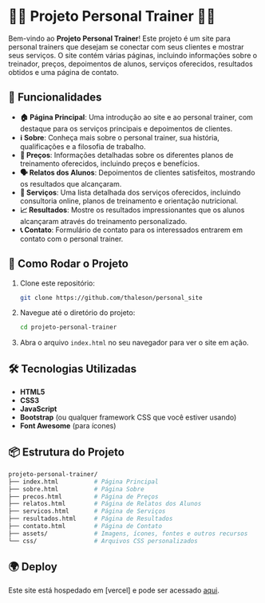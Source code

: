 # 🏋️‍♂️ Projeto Personal Trainer 🏋️‍♀️

Bem-vindo ao **Projeto Personal Trainer**! Este projeto é um site para personal trainers que desejam se conectar com seus clientes e mostrar seus serviços. O site contém várias páginas, incluindo informações sobre o treinador, preços, depoimentos de alunos, serviços oferecidos, resultados obtidos e uma página de contato.

## 🌟 Funcionalidades

- **🏠 Página Principal**: Uma introdução ao site e ao personal trainer, com destaque para os serviços principais e depoimentos de clientes.
- **ℹ️ Sobre**: Conheça mais sobre o personal trainer, sua história, qualificações e a filosofia de trabalho.
- **💸 Preços**: Informações detalhadas sobre os diferentes planos de treinamento oferecidos, incluindo preços e benefícios.
- **🗣️ Relatos dos Alunos**: Depoimentos de clientes satisfeitos, mostrando os resultados que alcançaram.
- **💼 Serviços**: Uma lista detalhada dos serviços oferecidos, incluindo consultoria online, planos de treinamento e orientação nutricional.
- **📈 Resultados**: Mostre os resultados impressionantes que os alunos alcançaram através do treinamento personalizado.
- **📞 Contato**: Formulário de contato para os interessados entrarem em contato com o personal trainer.

## 🚀 Como Rodar o Projeto

1. Clone este repositório:
   ```bash
   git clone https://github.com/thaleson/personal_site
   ```

2. Navegue até o diretório do projeto:
   ```bash
   cd projeto-personal-trainer
   ```

3. Abra o arquivo `index.html` no seu navegador para ver o site em ação.

## 🛠️ Tecnologias Utilizadas

- **HTML5**
- **CSS3**
- **JavaScript**
- **Bootstrap** (ou qualquer framework CSS que você estiver usando)
- **Font Awesome** (para ícones)
  
## 📦 Estrutura do Projeto

```bash
projeto-personal-trainer/
├── index.html          # Página Principal
├── sobre.html          # Página Sobre
├── precos.html         # Página de Preços
├── relatos.html        # Página de Relatos dos Alunos
├── servicos.html       # Página de Serviços
├── resultados.html     # Página de Resultados
├── contato.html        # Página de Contato
├── assets/             # Imagens, ícones, fontes e outros recursos
└── css/                # Arquivos CSS personalizados
```

## 🌍 Deploy

Este site está hospedado em [vercel] e pode ser acessado [aqui](https://personal-site-bay-nine.vercel.app/).

